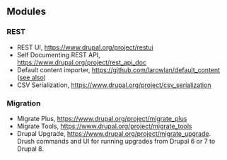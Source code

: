 ## Modules

### REST
* REST UI, https://www.drupal.org/project/restui
* Self Documenting REST API, https://www.drupal.org/project/rest_api_doc
* Default content importer, https://github.com/larowlan/default_content ([see also](https://twitter.com/larowlan/status/522837342977937409))
* CSV Serialization, https://www.drupal.org/project/csv_serialization

### Migration
* Migrate Plus, https://www.drupal.org/project/migrate_plus
* Migrate Tools, https://www.drupal.org/project/migrate_tools
* Drupal Upgrade, https://www.drupal.org/project/migrate_upgrade. Drush commands and UI for running upgrades from Drupal 6 or 7 to Drupal 8.

